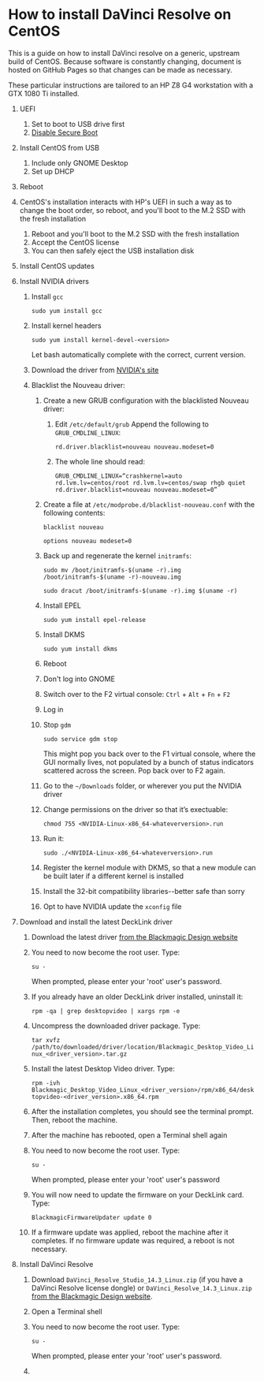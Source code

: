 # How to install DaVinci Resolve on CentOS

This is a guide on how to install  DaVinci resolve on a generic, upstream build of CentOS. Because software is constantly changing, document is hosted on GitHub Pages so that changes can be made as necessary.

These particular instructions are tailored to an HP Z8 G4 workstation with a GTX 1080 Ti installed.

1. UEFI
	1. Set to boot to USB drive first
	<!-- I'm not sure if disabling secure boot is necessary. Need to test. -->
	2. [Disable Secure Boot](https://access.redhat.com/solutions/3421621)
2. Install CentOS from USB
	1. Include only GNOME Desktop
	2. Set up DHCP
3. Reboot
4. CentOS's installation interacts with HP's UEFI in such a way as to change the boot order, so reboot, and you'll boot to the M.2 SSD with the fresh installation
	1. Reboot and you'll boot to the M.2 SSD with the fresh installation
	2. Accept the CentOS license
	3. You can then safely eject the USB installation disk
5. Install CentOS updates
6. Install NVIDIA drivers
	1. Install `gcc`
	
		```sudo yum install gcc```
	2. Install kernel headers
	
		```sudo yum install kernel-devel-<version>```
		
		Let bash automatically complete with the correct, current version.
	3. Download the driver from [NVIDIA's site](http://www.nvidia.com/drivers)
	4. Blacklist the Nouveau driver:
		
		1. Create a new GRUB configuration with the blacklisted Nouveau driver:
			
			1. Edit `/etc/default/grub` Append the following to `GRUB_CMDLINE_LINUX`:	
			
				```rd.driver.blacklist=nouveau nouveau.modeset=0```
			
			2. The whole line should read:
				
				```GRUB_CMDLINE_LINUX=“crashkernel=auto rd.lvm.lv=centos/root rd.lvm.lv=centos/swap rhgb quiet rd.driver.blacklist=nouveau nouveau.modeset=0”```
			
		2. Create a file at `/etc/modprobe.d/blacklist-nouveau.conf` with the following contents:
				
			```blacklist nouveau```
			
			```options nouveau modeset=0```
				
		3. Back up and regenerate the kernel `initramfs`:
				
			```sudo mv /boot/initramfs-$(uname -r).img /boot/initramfs-$(uname -r)-nouveau.img```
			
			```sudo dracut /boot/initramfs-$(uname -r).img $(uname -r)```
				
		4. Install EPEL
				
			```sudo yum install epel-release```
			
		5. Install DKMS
				
			```sudo yum install dkms```
				
		6. Reboot
		7. Don't log into GNOME
		8. Switch over to the F2 virtual console: `Ctrl` + `Alt` + `Fn` + `F2`
		9. Log in
		10. Stop `gdm`
		
			```sudo service gdm stop```
			
			This might pop you back over to the F1 virtual console, where the GUI normally lives, not populated by a bunch of status indicators scattered across the screen. Pop back over to F2 again.
		
		11. Go to the `~/Downloads` folder, or wherever you put the NVIDIA driver
		12. Change permissions on the driver so that it’s exectuable:
		
			```chmod 755 <NVIDIA-Linux-x86_64-whateverversion>.run```
			
		13. Run it:
		
			```sudo ./<NVIDIA-Linux-x86_64-whateverversion>.run```
			
		14. Register the kernel module with DKMS, so that a new module can be built later if a different kernel is installed
		15. Install the 32-bit compatibility libraries--better safe than sorry
		16. Opt to have NVIDIA update the `xconfig` file
7. Download and install the latest DeckLink driver
	1. Download the latest driver [from the Blackmagic Design website](https://www.blackmagicdesign.com/support/family/capture-and-playback)
	2. You need to now become the root user. Type:
		
		```su -```
		
		When prompted, please enter your 'root' user's password.
	3. If you already have an older DeckLink driver installed, uninstall it:
		
		```rpm -qa | grep desktopvideo | xargs rpm -e```
		
	4. Uncompress the downloaded driver package. Type:
		
		```tar xvfz /path/to/downloaded/driver/location/Blackmagic_Desktop_Video_Linux_<driver_version>.tar.gz```
		
	5. Install the latest Desktop Video driver. Type:

		```rpm -ivh Blackmagic_Desktop_Video_Linux_<driver_version>/rpm/x86_64/desktopvideo-<driver_version>.x86_64.rpm```
		
	6. After the installation completes, you should see the terminal prompt. Then, reboot the machine.
	7. After the machine has rebooted, open a Terminal shell again
	8. You need to now become the root user. Type:
		
		```su -```
		
		When prompted, please enter your 'root' user's password
		
	9. You will now need to update the firmware on your DeckLink card. Type:
		
		```BlackmagicFirmwareUpdater update 0```
		
	10.  If a firmware update was applied, reboot the machine after it completes. If no firmware update was required, a reboot is not necessary.
	
8. Install DaVinci Resolve
	1. Download `DaVinci_Resolve_Studio_14.3_Linux.zip` (if you have a DaVinci Resolve license dongle) or `DaVinci_Resolve_14.3_Linux.zip` [from the Blackmagic Design website](https://www.blackmagicdesign.com/support/family/davinci-resolve-and-fusion).
	2. Open a Terminal shell
	3. You need to now become the root user. Type:

		```su -```
		
		When prompted, please enter your 'root' user's password.
	4. 

